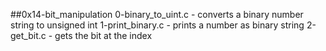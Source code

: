 ##0x14-bit_manipulation
0-binary_to_uint.c - converts a binary number string to unsigned int
1-print_binary.c - prints a number as binary string
2-get_bit.c - gets the bit at the index

